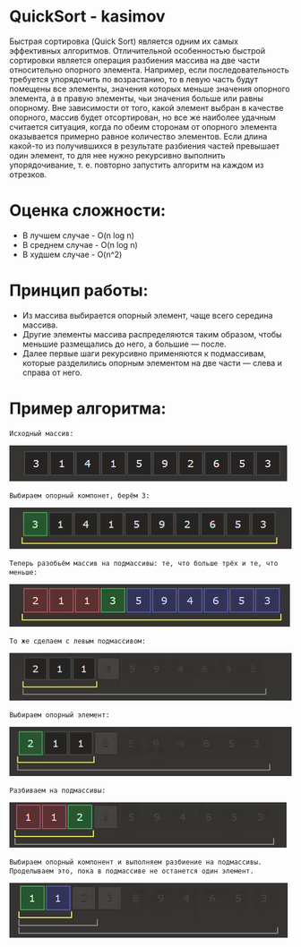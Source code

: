 # QuickSort - kasimov
Быстрая сортировка (Quick Sort) является одним их самых эффективных алгоритмов. Отличительной особенностью быстрой сортировки является операция разбиения массива на две части относительно опорного элемента. Например, если последовательность требуется упорядочить по возрастанию, то в левую часть будут помещены все элементы, значения которых меньше значения опорного элемента, а в правую элементы, чьи значения больше или равны опорному. Вне зависимости от того, какой элемент выбран в качестве опорного, массив будет отсортирован, но все же наиболее удачным считается ситуация, когда по обеим сторонам от опорного элемента оказывается примерно равное количество элементов. Если длина какой-то из получившихся в результате разбиения частей превышает один элемент, то для нее нужно рекурсивно выполнить упорядочивание, т. е. повторно запустить алгоритм на каждом из отрезков.

# Оценка сложности:
- В лучшем случае - O(n log n)
- В среднем случае - O(n log n)
- В худшем случае - O(n^2)


#   Принцип работы:

- Из массива выбирается опорный элемент, чаще всего середина массива.
- Другие элементы массива распределяются таким образом, чтобы меньшие размещались до него, а большие — после.
- Далее первые шаги рекурсивно применяются к подмассивам, которые разделились опорным элементом на две части — слева и справа от него.

# Пример алгоритма:
    Исходный массив:
![img.png](img.png)
    
    Выбираем опорный компонет, берём 3:
![img_1.png](img_1.png)

    Теперь разобьём массив на подмассивы: те, что больше трёх и те, что меньше:
![img_2.png](img_2.png)
    
    То же сделаем с левым подмассивом:
![img_3.png](img_3.png)

    Выбираем опорный элемент:
![img_4.png](img_4.png)
    
    Разбиваем на подмассивы:
![img_5.png](img_5.png)
    
    Выбираем опорный компонент и выполняем разбиение на подмассивы. Проделываем это, пока в подмассиве не останется один элемент.
![img_6.png](img_6.png)
